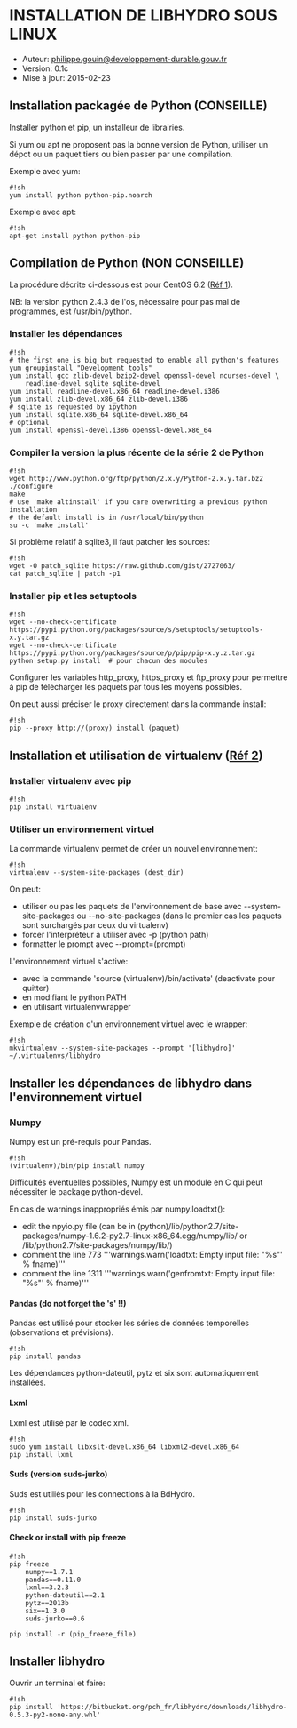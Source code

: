 INSTALLATION DE LIBHYDRO SOUS LINUX
===============================================================================

* Auteur: philippe.gouin@developpement-durable.gouv.fr
* Version: 0.1c
* Mise à jour: 2015-02-23

Installation packagée de Python (CONSEILLE)
-------------------------------------------------------------------------------

Installer python et pip, un installeur de librairies.

Si yum ou apt ne proposent pas la bonne version de Python, utiliser un dépot
ou un paquet tiers ou bien passer par une compilation.

Exemple avec yum:
```
#!sh
yum install python python-pip.noarch
```

Exemple avec apt:
```
#!sh
apt-get install python python-pip
```

Compilation de Python (NON CONSEILLE)
-------------------------------------------------------------------------------

La procédure décrite ci-dessous est pour CentOS 6.2 ([Réf 1][1]).

NB: la version python 2.4.3 de l'os, nécessaire pour pas mal de programmes, est
/usr/bin/python.

### Installer les dépendances ###
```
#!sh
# the first one is big but requested to enable all python's features
yum groupinstall "Development tools"
yum install gcc zlib-devel bzip2-devel openssl-devel ncurses-devel \
    readline-devel sqlite sqlite-devel
yum install readline-devel.x86_64 readline-devel.i386
yum install zlib-devel.x86_64 zlib-devel.i386
# sqlite is requested by ipython
yum install sqlite.x86_64 sqlite-devel.x86_64
# optional
yum install openssl-devel.i386 openssl-devel.x86_64
```

### Compiler la version la plus récente de la série 2 de Python ###
```
#!sh
wget http://www.python.org/ftp/python/2.x.y/Python-2.x.y.tar.bz2
./configure
make
# use 'make altinstall' if you care overwriting a previous python installation
# the default install is in /usr/local/bin/python
su -c 'make install'
```

Si problème relatif à sqlite3, il faut patcher les sources:
```
#!sh
wget -O patch_sqlite https://raw.github.com/gist/2727063/
cat patch_sqlite | patch -p1
```

### Installer pip et les setuptools ###
```
#!sh
wget --no-check-certificate https://pypi.python.org/packages/source/s/setuptools/setuptools-x.y.tar.gz
wget --no-check-certificate https://pypi.python.org/packages/source/p/pip/pip-x.y.z.tar.gz
python setup.py install  # pour chacun des modules
```

Configurer les variables http_proxy, https_proxy et ftp_proxy pour permettre à
pip de télécharger les paquets par tous les moyens possibles.

On peut aussi préciser le proxy directement dans la commande install:
```
#!sh
pip --proxy http://(proxy) install (paquet)
```

Installation et utilisation de virtualenv ([Réf 2][2])
-------------------------------------------------------------------------------

### Installer virtualenv avec pip ###
```
#!sh
pip install virtualenv
```

### Utiliser un environnement virtuel ###
La commande virtualenv permet de créer un nouvel environnement:
```
#!sh
virtualenv --system-site-packages (dest_dir)
```

On peut:

  * utiliser ou pas les paquets de l'environnement de base avec
    --system-site-packages ou --no-site-packages (dans le premier cas les
    paquets sont surchargés par ceux du virtualenv)
  * forcer l'interpréteur à utiliser avec -p (python path)
  * formatter le prompt avec --prompt=(prompt)

L'environnement virtuel s'active:

  * avec la commande 'source (virtualenv)/bin/activate' (deactivate pour quitter)
  * en modifiant le python PATH
  * en utilisant virtualenvwrapper

Exemple de création d'un environnement virtuel avec le wrapper:
```
#!sh
mkvirtualenv --system-site-packages --prompt '[libhydro]' ~/.virtualenvs/libhydro
```

Installer les dépendances de libhydro dans l'environnement virtuel
-------------------------------------------------------------------------------
### Numpy ####
Numpy est un pré-requis pour Pandas.
```
#!sh
(virtualenv)/bin/pip install numpy
```

Difficultés éventuelles possibles, Numpy est un module en C qui peut nécessiter
le package python-devel.

En cas de warnings inappropriés émis par numpy.loadtxt():

  * edit the npyio.py file
  (can be in (python)/lib/python2.7/site-packages/numpy-1.6.2-py2.7-linux-x86_64.egg/numpy/lib/
  or /lib/python2.7/site-packages/numpy/lib/)
  * comment the line 773 '''warnings.warn('loadtxt: Empty input file: "%s"' % fname)'''
  * comment the line 1311 '''warnings.warn('genfromtxt: Empty input file: "%s"' % fname)'''

#### Pandas (do not forget the 's' !!) ####
Pandas est utilisé pour stocker les séries de données temporelles (observations
et prévisions).
```
#!sh
pip install pandas
```

Les dépendances python-dateutil, pytz et six sont automatiquement installées.

#### Lxml ####
Lxml est utilisé par le codec xml.
```
#!sh
sudo yum install libxslt-devel.x86_64 libxml2-devel.x86_64
pip install lxml
```

#### Suds (version suds-jurko) ####
Suds est utiliés pour les connections à la BdHydro.
```
#!sh
pip install suds-jurko
```

#### Check or install with pip freeze ###
```
#!sh
pip freeze
    numpy==1.7.1
    pandas==0.11.0
    lxml==3.2.3
    python-dateutil==2.1
    pytz==2013b
    six==1.3.0
    suds-jurko==0.6

pip install -r (pip_freeze_file)
```

Installer libhydro
-------------------------------------------------------------------------------
Ouvrir un terminal et faire:
```
#!sh
pip install 'https://bitbucket.org/pch_fr/libhydro/downloads/libhydro-0.5.3-py2-none-any.whl'
```

[1]: http://toomuchdata.com/2012/06/25/how-to-install-python-2-7-3-on-centos-6-2/ "Python on CentOS"
[2]: http://sametmax.com/les-environnement-virtuels-python-virtualenv-et-virtualenvwrapper/ "Les environnements virtuels"
